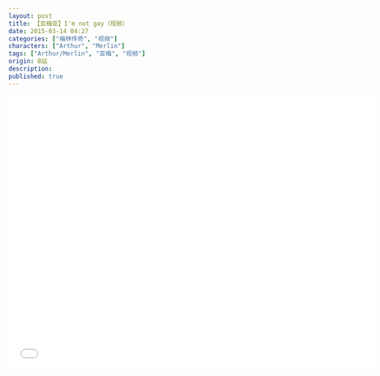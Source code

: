 ```yaml
---
layout: post
title: 【亚梅亚】I'm not gay（视频）
date: 2015-03-14 04:27
categories: ["梅林传奇", "视频"]
characters: ["Arthur", "Merlin"]
tags: ["Arthur/Merlin", "亚梅", "视频"]
origin: B站
description: 
published: true
---
```


<iframe width="720" height="540" src="//player.bilibili.com/player.html?aid=2108210&bvid=BV1Cs411S748&cid=3270783&page=1" scrolling="no" border="0" frameborder="no" framespacing="0" allowfullscreen="true"> </iframe>
